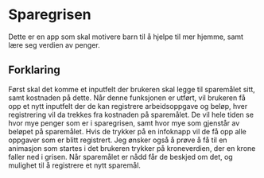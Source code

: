 # Sparegrisen

Dette er en app som skal motivere barn til å hjelpe til mer hjemme, samt lære seg verdien av penger.

## Forklaring
Først skal det komme et inputfelt der brukeren skal legge til sparemålet sitt, samt kostnaden på dette. Når denne funksjonen er utført, vil brukeren få opp et nytt inputfelt der de kan registrere arbeidsoppgave og beløp, hver registrering vil da trekkes fra kostnaden på sparemålet. De vil hele tiden se hvor mye penger som er i sparegrisen, samt hvor mye som gjenstår av beløpet på sparemålet. Hvis de trykker på en infoknapp vil de få opp alle oppgaver som er blitt registrert. Jeg ønsker også å prøve å få til en animasjon som startes i det brukeren trykker på kroneverdien, der en krone faller ned i grisen. Når sparemålet er nådd får de beskjed om det, og mulighet til å registrere et nytt sparemål.
